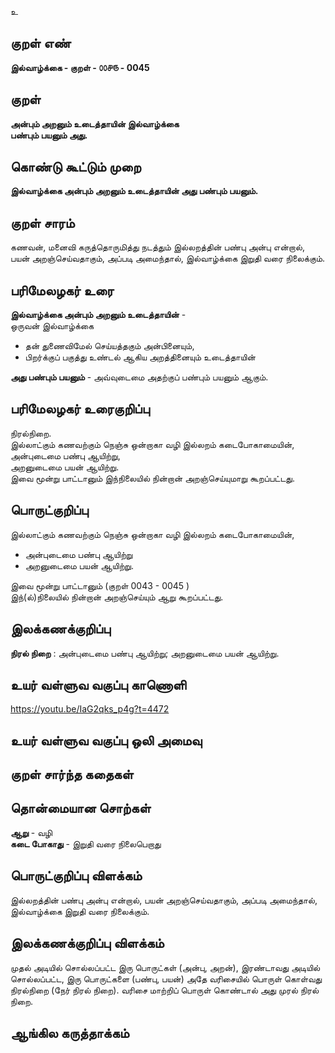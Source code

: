 உ

## குறள் எண் 

**இல்வாழ்க்கை - குறள் - ௦௦௪௫ - 0045**

## குறள் 

**அன்பும் அறனும் உடைத்தாயின் இல்வாழ்க்கை  
பண்பும் பயனும் அது.** 

## கொண்டு கூட்டும் முறை

**இல்வாழ்க்கை அன்பும் அறனும் உடைத்தாயின் அது பண்பும் பயனும்.**
## குறள் சாரம் 

கணவன், மனைவி கருத்தொருமித்து நடத்தும் இல்லறத்தின் பண்பு அன்பு என்றால், பயன் அறஞ்செய்வதாகும், 
அப்படி அமைந்தால், இல்வாழ்க்கை இறுதி வரை நிலைக்கும்.  

## பரிமேலழகர் உரை

**இல்வாழ்க்கை அன்பும் அறனும் உடைத்தாயின்** -  
ஒருவன் இல்வாழ்க்கை  
* தன் துணைவிமேல் செய்யத்தகும் அன்பினையும்,  
* பிறர்க்குப் பகுத்து உண்டல் ஆகிய அறத்தினையும் உடைத்தாயின்  

**அது பண்பும் பயனும்** - அவ்வுடைமை அதற்குப் பண்பும் பயனும் ஆகும். 

## பரிமேலழகர் உரைகுறிப்பு   

நிரல்நிறை.  
இல்லாட்கும் கணவற்கும் நெஞ்சு ஒன்றாகா வழி இல்லறம் கடைபோகாமையின், அன்புடைமை பண்பு ஆயிற்று,  
அறனுடைமை பயன் ஆயிற்று.  
இவை மூன்று பாட்டானும் இந்நிலையில் நின்றான் அறஞ்செய்யுமாறு கூறப்பட்டது.  

## பொருட்குறிப்பு 

இல்லாட்கும் கணவற்கும் நெஞ்சு ஒன்றாகா வழி இல்லறம் கடைபோகாமையின்,  
* அன்புடைமை பண்பு ஆயிற்று  
* அறனுடைமை பயன் ஆயிற்று.  

இவை மூன்று பாட்டானும் (குறள் 0043 - 0045 )  
இந்(ல்)நிலையில் நின்றான் அறஞ்செய்யும் ஆறு கூறப்பட்டது.  

## இலக்கணக்குறிப்பு  

**நிரல் நிறை** : அன்புடைமை பண்பு ஆயிற்று; அறனுடைமை பயன் ஆயிற்று.

## உயர் வள்ளுவ வகுப்பு காணொளி

https://youtu.be/IaG2qks_p4g?t=4472

## உயர் வள்ளுவ வகுப்பு ஒலி அமைவு 

 
## குறள் சார்ந்த கதைகள் 


## தொன்மையான சொற்கள்

**ஆறு** - வழி   
**கடை போகாது** - இறுதி வரை நிலைபெறாது 

## பொருட்குறிப்பு விளக்கம்

இல்லறத்தின் பண்பு அன்பு என்றால், பயன் அறஞ்செய்வதாகும், அப்படி அமைந்தால், இல்வாழ்க்கை இறுதி வரை நிலைக்கும். 

## இலக்கணக்குறிப்பு விளக்கம்

முதல் அடியில் சொல்லப்பட்ட இரு பொருட்கள் (அன்பு, அறன்), இரண்டாவது அடியில் சொல்லப்பட்ட, 
இரு பொருட்களை (பண்பு, பயன்) அதே வரிசையில் பொருள் கொள்வது நிரல்நிறை (நேர் நிரல் நிறை).
வரிசை மாற்றிப் பொருள் கொண்டால் அது முரல் நிரல் நிறை. 

## ஆங்கில கருத்தாக்கம் 


